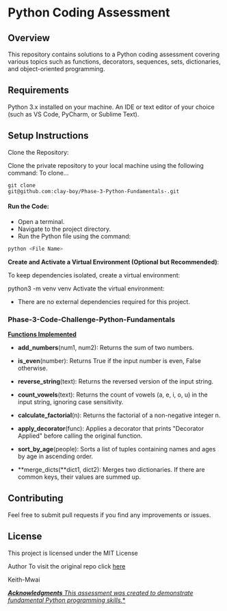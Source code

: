 # Python Coding Assessment
##  Overview
This repository contains solutions to a Python coding assessment covering various topics such as functions, decorators, sequences, sets, dictionaries, and object-oriented programming.

##  Requirements
Python 3.x installed on your machine.
An IDE or text editor of your choice (such as VS Code, PyCharm, or Sublime Text).
## Setup Instructions
Clone the Repository:

Clone the private repository to your local machine using the following command:
To clone...
```
git clone
git@github.com:clay-boy/Phase-3-Python-Fundamentals-.git
```
#### Run the Code:
- Open a terminal.
- Navigate to the project directory.
- Run the Python file using the command:
```bash
python <File Name>
```
**Create and Activate a Virtual Environment (Optional but Recommended)**:

To keep dependencies isolated, create a virtual environment:

python3 -m venv venv
Activate the virtual environment:


- There are no external dependencies required for this project.

### Phase-3-Code-Challenge-Python-Fundamentals
<u>**Functions Implemented**</u>
- **add_numbers**(num1, num2): Returns the sum of two numbers.

- **is_even**(number): Returns True if the input number is even, False otherwise.

- **reverse_string**(text): Returns the reversed version of the input string.

- **count_vowels**(text): Returns the count of vowels (a, e, i, o, u) in the input string, ignoring case sensitivity.

- **calculate_factorial**(n): Returns the factorial of a non-negative integer n.

- **apply_decorator**(func): Applies a decorator that prints "Decorator Applied" before calling the original function.

- **sort_by_age**(people): Sorts a list of tuples containing names and ages by age in ascending order.

- **merge_dicts(**dict1, dict2): Merges two dictionaries. If there are common keys, their values are summed up.

## Contributing
Feel free to submit pull requests if you find any improvements or issues.

## License
This project is licensed under the MIT License

Author
 To visit the original repo click <u>[here](https://github.com/clay-boy/Phase-3-Python-Fundamentals-)</u>

Keith-Mwai

<u>*****Acknowledgments****
This assessment was created to demonstrate fundamental Python programming skills.**